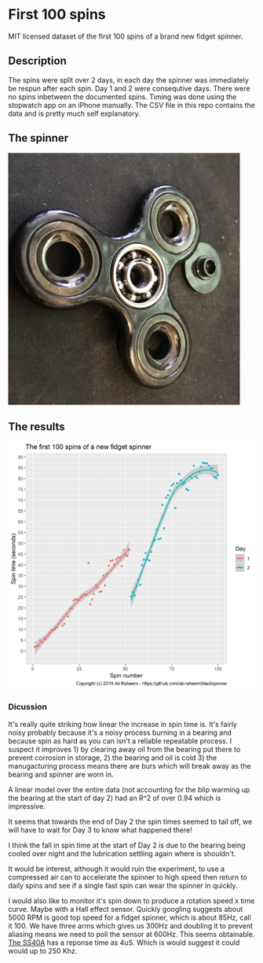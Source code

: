 # First 100 spins

MIT licensed dataset of the first 100 spins of a brand new fidget spinner.

## Description

The spins were split over 2 days, in each day the spinner was immediately be respun after each spin. Day 1 and 2 were consequtive days.
There were no spins inbetween the documented spins.
Timing was done using the stopwatch app on an iPhone manually.
The CSV file in this repo contains the data and is pretty much self explanatory.

## The spinner

![This basic black spinner was used for the test](images/blackspinner.jpg)


## The results

![geom_smooth plot of results](images/smooth_plot.png)

### Dicussion

It's really quite striking how linear the increase in spin time is. It's fairly noisy probably because it's a noisy process burning in a bearing and because spin as hard as you can isn't a reliable repeatable process. I suspect it improves 1) by clearing away oil from the bearing put there to prevent corrosion in storage, 2) the bearing and oil is cold 3) the manugacturing process means there are burs which will break away as the bearing and spinner are worn in.

A linear model over the entire data (not accounting for the blip warming up the bearing at the start of day 2) had an R^2 of over 0.94 which is impressive.

It seems that towards the end of Day 2 the spin times seemed to tail off, we will have to wait for Day 3 to know what happened there!

I think the fall in spin time at the start of Day 2 is due to the bearing being cooled over night and the lubrication settling again where is shouldn't.

It would be interest, although it would ruin the experiment, to use a compressed air can to accelerate the spinner to high speed then return to daily spins and see if a single fast spin can wear the spinner in quickly.

I would also like to monitor it's spin down to produce a rotation speed x time curve. Maybe with a Hall effect sensor. Quickly googling suggests about 5000 RPM is good top speed for a fidget spinner, which is about 85Hz, call it 100. We have three arms which gives us 300Hz and doubling it to prevent aliasing means we need to poll the sensor at 600Hz. This seems obtainable. [The SS40A](http://www.farnell.com/datasheets/93759.pdf) has a reponse time as 4uS. Which is would suggest it could would up to 250 Khz.
